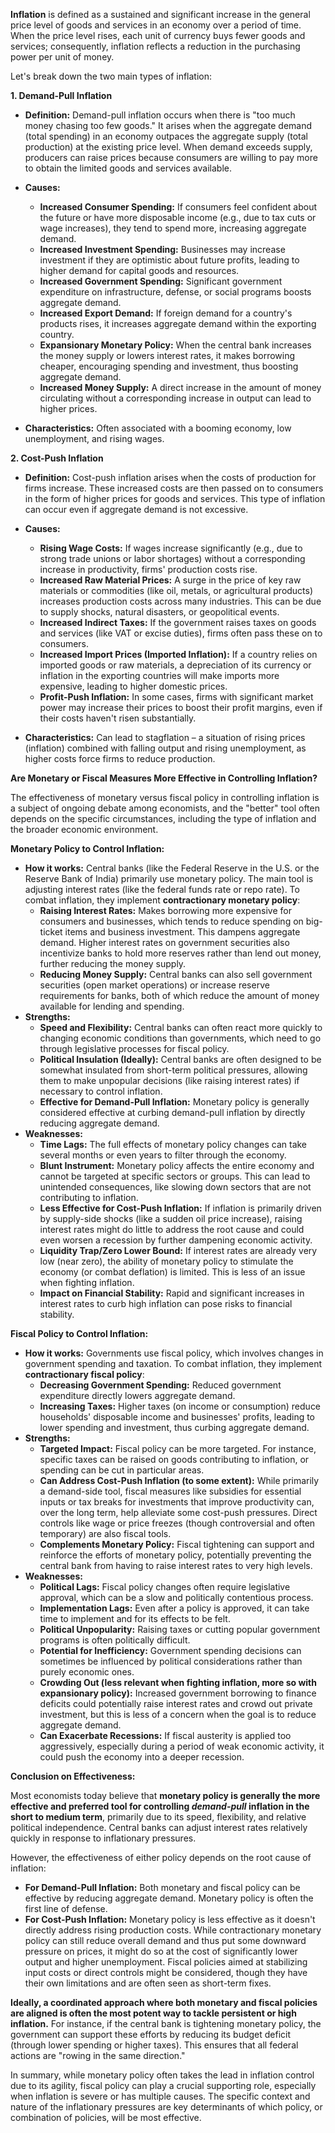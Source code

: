 **Inflation** is defined as a sustained and significant increase in the general price level of goods and services in an economy over a period of time. When the price level rises, each unit of currency buys fewer goods and services; consequently, inflation reflects a reduction in the purchasing power per unit of money.

Let's break down the two main types of inflation:

**1. Demand-Pull Inflation**

*   **Definition:** Demand-pull inflation occurs when there is "too much money chasing too few goods." It arises when the aggregate demand (total spending) in an economy outpaces the aggregate supply (total production) at the existing price level. When demand exceeds supply, producers can raise prices because consumers are willing to pay more to obtain the limited goods and services available.

*   **Causes:**
    *   **Increased Consumer Spending:** If consumers feel confident about the future or have more disposable income (e.g., due to tax cuts or wage increases), they tend to spend more, increasing aggregate demand.
    *   **Increased Investment Spending:** Businesses may increase investment if they are optimistic about future profits, leading to higher demand for capital goods and resources.
    *   **Increased Government Spending:** Significant government expenditure on infrastructure, defense, or social programs boosts aggregate demand.
    *   **Increased Export Demand:** If foreign demand for a country's products rises, it increases aggregate demand within the exporting country.
    *   **Expansionary Monetary Policy:** When the central bank increases the money supply or lowers interest rates, it makes borrowing cheaper, encouraging spending and investment, thus boosting aggregate demand.
    *   **Increased Money Supply:** A direct increase in the amount of money circulating without a corresponding increase in output can lead to higher prices.

*   **Characteristics:** Often associated with a booming economy, low unemployment, and rising wages.

**2. Cost-Push Inflation**

*   **Definition:** Cost-push inflation arises when the costs of production for firms increase. These increased costs are then passed on to consumers in the form of higher prices for goods and services. This type of inflation can occur even if aggregate demand is not excessive.

*   **Causes:**
    *   **Rising Wage Costs:** If wages increase significantly (e.g., due to strong trade unions or labor shortages) without a corresponding increase in productivity, firms' production costs rise.
    *   **Increased Raw Material Prices:** A surge in the price of key raw materials or commodities (like oil, metals, or agricultural products) increases production costs across many industries. This can be due to supply shocks, natural disasters, or geopolitical events.
    *   **Increased Indirect Taxes:** If the government raises taxes on goods and services (like VAT or excise duties), firms often pass these on to consumers.
    *   **Increased Import Prices (Imported Inflation):** If a country relies on imported goods or raw materials, a depreciation of its currency or inflation in the exporting countries will make imports more expensive, leading to higher domestic prices.
    *   **Profit-Push Inflation:** In some cases, firms with significant market power may increase their prices to boost their profit margins, even if their costs haven't risen substantially.

*   **Characteristics:** Can lead to stagflation – a situation of rising prices (inflation) combined with falling output and rising unemployment, as higher costs force firms to reduce production.

**Are Monetary or Fiscal Measures More Effective in Controlling Inflation?**

The effectiveness of monetary versus fiscal policy in controlling inflation is a subject of ongoing debate among economists, and the "better" tool often depends on the specific circumstances, including the type of inflation and the broader economic environment.

**Monetary Policy to Control Inflation:**

*   **How it works:** Central banks (like the Federal Reserve in the U.S. or the Reserve Bank of India) primarily use monetary policy. The main tool is adjusting interest rates (like the federal funds rate or repo rate). To combat inflation, they implement **contractionary monetary policy**:
    *   **Raising Interest Rates:** Makes borrowing more expensive for consumers and businesses, which tends to reduce spending on big-ticket items and business investment. This dampens aggregate demand. Higher interest rates on government securities also incentivize banks to hold more reserves rather than lend out money, further reducing the money supply.
    *   **Reducing Money Supply:** Central banks can also sell government securities (open market operations) or increase reserve requirements for banks, both of which reduce the amount of money available for lending and spending.
*   **Strengths:**
    *   **Speed and Flexibility:** Central banks can often react more quickly to changing economic conditions than governments, which need to go through legislative processes for fiscal policy.
    *   **Political Insulation (Ideally):** Central banks are often designed to be somewhat insulated from short-term political pressures, allowing them to make unpopular decisions (like raising interest rates) if necessary to control inflation.
    *   **Effective for Demand-Pull Inflation:** Monetary policy is generally considered effective at curbing demand-pull inflation by directly reducing aggregate demand.
*   **Weaknesses:**
    *   **Time Lags:** The full effects of monetary policy changes can take several months or even years to filter through the economy.
    *   **Blunt Instrument:** Monetary policy affects the entire economy and cannot be targeted at specific sectors or groups. This can lead to unintended consequences, like slowing down sectors that are not contributing to inflation.
    *   **Less Effective for Cost-Push Inflation:** If inflation is primarily driven by supply-side shocks (like a sudden oil price increase), raising interest rates might do little to address the root cause and could even worsen a recession by further dampening economic activity.
    *   **Liquidity Trap/Zero Lower Bound:** If interest rates are already very low (near zero), the ability of monetary policy to stimulate the economy (or combat deflation) is limited. This is less of an issue when fighting inflation.
    *   **Impact on Financial Stability:** Rapid and significant increases in interest rates to curb high inflation can pose risks to financial stability.

**Fiscal Policy to Control Inflation:**

*   **How it works:** Governments use fiscal policy, which involves changes in government spending and taxation. To combat inflation, they implement **contractionary fiscal policy**:
    *   **Decreasing Government Spending:** Reduced government expenditure directly lowers aggregate demand.
    *   **Increasing Taxes:** Higher taxes (on income or consumption) reduce households' disposable income and businesses' profits, leading to lower spending and investment, thus curbing aggregate demand.
*   **Strengths:**
    *   **Targeted Impact:** Fiscal policy can be more targeted. For instance, specific taxes can be raised on goods contributing to inflation, or spending can be cut in particular areas.
    *   **Can Address Cost-Push Inflation (to some extent):** While primarily a demand-side tool, fiscal measures like subsidies for essential inputs or tax breaks for investments that improve productivity can, over the long term, help alleviate some cost-push pressures. Direct controls like wage or price freezes (though controversial and often temporary) are also fiscal tools.
    *   **Complements Monetary Policy:** Fiscal tightening can support and reinforce the efforts of monetary policy, potentially preventing the central bank from having to raise interest rates to very high levels.
*   **Weaknesses:**
    *   **Political Lags:** Fiscal policy changes often require legislative approval, which can be a slow and politically contentious process.
    *   **Implementation Lags:** Even after a policy is approved, it can take time to implement and for its effects to be felt.
    *   **Political Unpopularity:** Raising taxes or cutting popular government programs is often politically difficult.
    *   **Potential for Inefficiency:** Government spending decisions can sometimes be influenced by political considerations rather than purely economic ones.
    *   **Crowding Out (less relevant when fighting inflation, more so with expansionary policy):** Increased government borrowing to finance deficits could potentially raise interest rates and crowd out private investment, but this is less of a concern when the goal is to reduce aggregate demand.
    *   **Can Exacerbate Recessions:** If fiscal austerity is applied too aggressively, especially during a period of weak economic activity, it could push the economy into a deeper recession.

**Conclusion on Effectiveness:**

Most economists today believe that **monetary policy is generally the more effective and preferred tool for controlling *demand-pull* inflation in the short to medium term**, primarily due to its speed, flexibility, and relative political independence. Central banks can adjust interest rates relatively quickly in response to inflationary pressures.

However, the effectiveness of either policy depends on the root cause of inflation:

*   **For Demand-Pull Inflation:** Both monetary and fiscal policy can be effective by reducing aggregate demand. Monetary policy is often the first line of defense.
*   **For Cost-Push Inflation:** Monetary policy is less effective as it doesn't directly address rising production costs. While contractionary monetary policy can still reduce overall demand and thus put some downward pressure on prices, it might do so at the cost of significantly lower output and higher unemployment. Fiscal policies aimed at stabilizing input costs or direct controls might be considered, though they have their own limitations and are often seen as short-term fixes.

**Ideally, a coordinated approach where both monetary and fiscal policies are aligned is often the most potent way to tackle persistent or high inflation.** For instance, if the central bank is tightening monetary policy, the government can support these efforts by reducing its budget deficit (through lower spending or higher taxes). This ensures that all federal actions are "rowing in the same direction."

In summary, while monetary policy often takes the lead in inflation control due to its agility, fiscal policy can play a crucial supporting role, especially when inflation is severe or has multiple causes. The specific context and nature of the inflationary pressures are key determinants of which policy, or combination of policies, will be most effective.